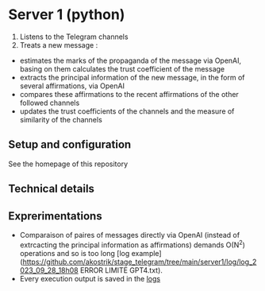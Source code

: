 # Server 1 (python)
1) Listens to the Telegram channels
2) Treats a new message :
- estimates the marks of the propaganda of the message via OpenAI, basing on them calculates the trust coefficient of the message 
- extracts the principal information of the new message, in the form of several affirmations, via OpenAI
- compares these affirmations to the recent affirmations of the other followed channels
- updates the trust coefficients of the channels and the measure of similarity of the channels
  
## Setup and configuration
See the homepage of this repository

## Technical details

## Exprerimentations
- Comparaison of paires of messages directly via OpenAI (instead of extrcacting the principal information as affirmations) demands O(N<sup>2</sup>) operations and so is too long [log example](https://github.com/akostrik/stage_telegram/tree/main/server1/log/log_2023_09_28_18h08 ERROR LIMITE GPT4.txt).
- Every execution output is saved in the [logs](https://github.com/akostrik/stage_telegram/tree/main/server1/log) 
